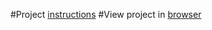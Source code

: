 #Project [instructions](http://www.theodinproject.com/web-development-101/html-css?ref=lnav "Odin Project Instructions")
#View project in [browser](http://htmlpreview.github.io/?https://github.com/kentkdunn/google-homepage/blob/master/index.html "Google homepage")
